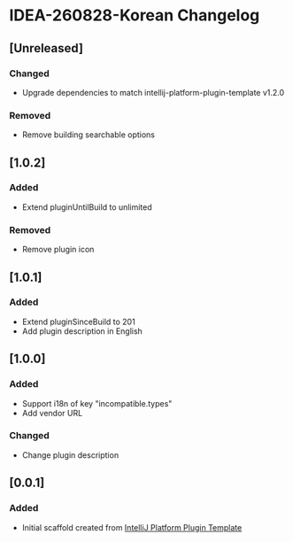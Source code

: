 <!-- Keep a Changelog guide -> https://keepachangelog.com -->

# IDEA-260828-Korean Changelog

## [Unreleased]
### Changed
- Upgrade dependencies to match intellij-platform-plugin-template v1.2.0

### Removed
- Remove building searchable options

## [1.0.2]
### Added
- Extend pluginUntilBuild to unlimited

### Removed
- Remove plugin icon

## [1.0.1]
### Added
- Extend pluginSinceBuild to 201
- Add plugin description in English

## [1.0.0]
### Added
- Support i18n of key "incompatible.types"
- Add vendor URL

### Changed
- Change plugin description

## [0.0.1]
### Added
- Initial scaffold created from [IntelliJ Platform Plugin Template](https://github.com/JetBrains/intellij-platform-plugin-template)
